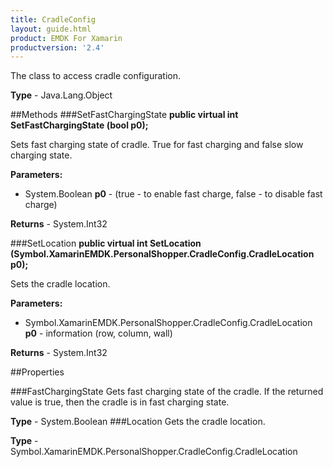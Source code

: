 ```yaml
---
title: CradleConfig
layout: guide.html 
product: EMDK For Xamarin 
productversion: '2.4' 
---
```

The class to access cradle configuration.

**Type** - Java.Lang.Object

##Methods
###SetFastChargingState
**public virtual int SetFastChargingState (bool p0);**

Sets fast charging state of cradle. True for fast charging and false slow charging state.

**Parameters:** 

* System.Boolean **p0** -  (true - to enable fast charge, false - to disable fast charge)

**Returns** - System.Int32

###SetLocation
**public virtual int SetLocation (Symbol.XamarinEMDK.PersonalShopper.CradleConfig.CradleLocation p0);**

Sets the cradle location.

**Parameters:** 

* Symbol.XamarinEMDK.PersonalShopper.CradleConfig.CradleLocation **p0** - information (row, column, wall)

**Returns** - System.Int32

##Properties

###FastChargingState
Gets fast charging state of the cradle. If the returned value is true, then the cradle is in fast charging state.

**Type** - System.Boolean
###Location
Gets the cradle location.


**Type** - Symbol.XamarinEMDK.PersonalShopper.CradleConfig.CradleLocation


